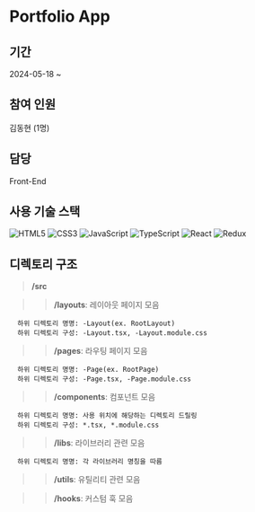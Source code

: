 # Portfolio App

## 기간
2024-05-18 ~ 

## 참여 인원
김동현 (1명)

## 담당
Front-End

## 사용 기술 스택
![HTML5](https://img.shields.io/badge/html5-%23E34F26.svg?style=for-the-badge&logo=html5&logoColor=white)
![CSS3](https://img.shields.io/badge/css3-%231572B6.svg?style=for-the-badge&logo=css3&logoColor=white)
![JavaScript](https://img.shields.io/badge/javascript-%23323330.svg?style=for-the-badge&logo=javascript&logoColor=%23F7DF1E)
![TypeScript](https://img.shields.io/badge/typescript-%23007ACC.svg?style=for-the-badge&logo=typescript&logoColor=white)
![React](https://img.shields.io/badge/react-%2320232a.svg?style=for-the-badge&logo=react&logoColor=%2361DAFB)
![Redux](https://img.shields.io/badge/redux-%23593d88.svg?style=for-the-badge&logo=redux&logoColor=white)

## 디렉토리 구조
>**/src**

  >>**/layouts**: 레이아웃 페이지 모음

      하위 디렉토리 명명: -Layout(ex. RootLayout)
      하위 디렉토리 구성: -Layout.tsx, -Layout.module.css

  >>**/pages**: 라우팅 페이지 모음

      하위 디렉토리 명명: -Page(ex. RootPage)
      하위 디렉토리 구성: -Page.tsx, -Page.module.css
  
  >>**/components**: 컴포넌트 모음

      하위 디렉토리 명명: 사용 위치에 해당하는 디렉토리 드릴링
      하위 디렉토리 구성: *.tsx, *.module.css

  >>**/libs**: 라이브러리 관련 모음

      하위 디렉토리 명명: 각 라이브러리 명칭을 따름

  >>**/utils**: 유틸리티 관련 모음

  >>**/hooks**: 커스텀 훅 모음
